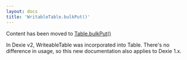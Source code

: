 ```yaml
---
layout: docs
title: 'WritableTable.bulkPut()'
---
```

Content has been moved to [Table.bulkPut()](Table.bulkPut())

In Dexie v2, WriteableTable was incorporated into Table. There's no difference in usage, so this new documentation also applies to Dexie 1.x.


